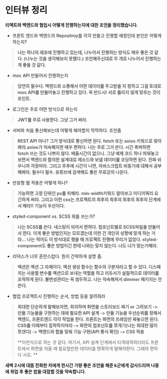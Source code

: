 # 인터뷰 정리

**리액트와 백엔드와 협업시 어떻게 진행하는지에 대한 조언을 정리했습니다.**

* 프론트 엔드와 백엔드의 Repositroy를 각각 만들고 진행할 예정인데 본인은 어떻게 하는지?

> **나는 하나의 레포에 진행하고 있는데, 나누어서 진행하는 방식도 매우 좋은 것 같다. (나누는 것을 생각해보지 못했다.) 조언해주신대로 두 개로 나누어서 진행하는게 좋을 것 같다.**



* moc API 만들어서 진행하는지

> **당연히 필수다. 백엔드와 소통해서 어떤 데이터를 주고받을 지 정하고 그걸 토대로 moc API를 만들어놓고 진행하고 있다. 꼭 반드시! 서로 틀리지 않게 맞추는 것이 포인트.**



* 로그인은 주로 어떤 방식으로 하는지

> **JWT를 주로 사용한다. 그냥 그거 써라.**



* 서버와 처음 통신해보는데 어떻게 해야할지 막막하다. 조언좀

> **REST API 아나? 그거 방식대로 통신하면 된다. fetch 또는 axios 키워드로 찾아봐라.axios가 익숙해지면 매우 편하다. 나는 주로 그거 쓴다. 시간 촉박하면 fetch 쓰는 것도 나쁘지 않다. 배울시간이 없으니. 그냥 예제 코드 하나 띄워놓고 보면서 백엔드와 합의한 설계대로 메소드와 보낼 데이터를 코딩하면 된다. 진짜 쉬우니까 걱정마라. 그리고 추후에 시간이 나면, 자바스크립트 비동기에 대해서 공부해봐라. 필수다 필수. 유튜브에 검색해도 좋은 무료강의 나온다.**



* 반응형 웹 적용은 어떻게 하나?

> **가능하면 고정 단위인 px를 피해라. min-width키워드 알아보고 미디어쿼리 요긴하게 써라. 그리고 이런 css는 프로젝트의 최후의 최후의 최후의 최후의 단계에서 해라!! 기능이 우선이다.**



* styled-component vs. SCSS 뭐를 쓰는가?

> **나는 SCSS를 쓴다. 네스팅이 되어서 편하다. 컴포넌트별로 SCSS파일을 만들어서 한다. 이게 좋은 방법인지는 모르겠는데 이런 건 개인의 성향에 맞게 하는 거라... 나는 적어도 이 방식대로 했을 때 프로젝트 진행에 무리가 없었다. styled-component도 좋은 방법이긴 한데 나와는 맞지 않는다. 너도 너가 맞는거해라.**



* 리덕스가 너무 혼란스럽다. 뭔지 간략하게 설명 좀.

> **액션은 액션 그 자체이다. 액션 생성 함수는 함수의 구분자라고 할 수 있다. 디스패치는 사용할 변수를 액션으로 보내는 역할을 하고 리듀서가 실질적으로 데이터를 조작하게 된다. 불변성관리는 꼭 염두하고. 나는 익숙해져서 dimmer 패키지는 안쓴다.**



* 협업 프로젝트시 진행하는 순서, 방법 등을 알려줘라

> **최대한 단순하게 말해보자면, 회의하며 화면을 스토리보드 짜기 or 그려보기 -> 만들 기능들을 구현하는 데에 필요한 API 설계 -> 만들 기능을 우선순위를 정해서 백엔드, 프론트엔드 각각 작업을 한다. 프론트는 화면의 프레임만 짜놓으면 된다. CSS를 이때부터 집착하지마라 -> 화면의 컴포넌트를 쪼개기(나는 최대한 많이 쪼갠다) -> 백엔드와 합을 맞춰 기능 구현(API 통식 확인) -> CSS 적용**
>
> **이런식으로 하는 것 같다. 여기서, API 설계 단계에서 티격태격하더라도 프론트에서 화면을 띄울 때 필요할만한 데이터를 명확하게 말해야한다. 그래야 편하다 서로. **





**새벽 2시에 대뜸 전화한 저에게 한시간 가량 좋은 조언을 해준 k군에게 감사드리며 나중에 취업 후 좋은 밥을 대접할 것을 약속합니다.**



